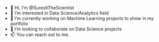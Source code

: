 - 👋 Hi, I’m @SureshTheScientist
- 👀 I’m interested in Data Science/Analytics field
- 🌱 I’m currently working on Machine Learning projects to show in my portfolio
- 💞️ I’m looking to collaborate on Data Science projects
- 📫 You can reach out to me.

<!---
SureshTheAnalyst/SureshTheAnalyst is a ✨ special ✨ repository because its `README.md` (this file) appears on your GitHub profile.
You can click the Preview link to take a look at your changes.
--->
